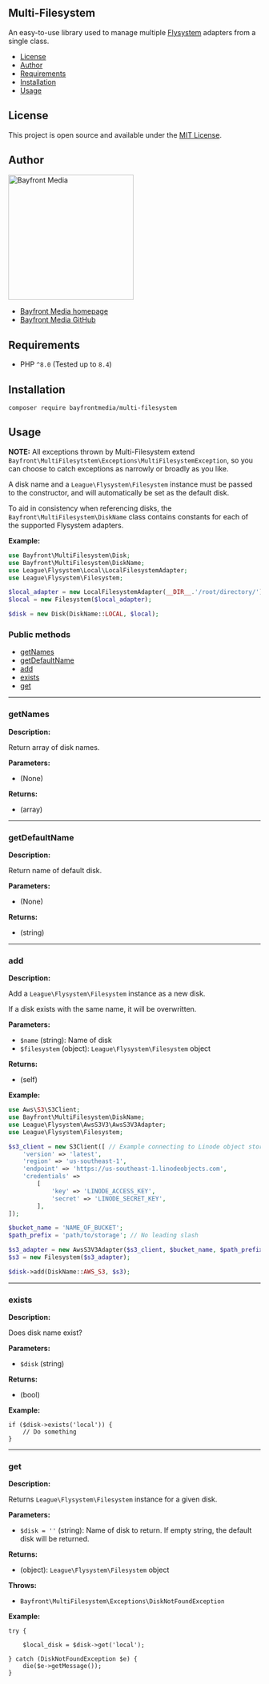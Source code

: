 ## Multi-Filesystem

An easy-to-use library used to manage multiple [Flysystem](https://flysystem.thephpleague.com/) adapters from a single class.

- [License](#license)
- [Author](#author)
- [Requirements](#requirements)
- [Installation](#installation)
- [Usage](#usage)

## License

This project is open source and available under the [MIT License](LICENSE).

## Author

<img src="https://cdn1.onbayfront.com/bfm/brand/bfm-logo.svg" alt="Bayfront Media" width="250" />

- [Bayfront Media homepage](https://www.bayfrontmedia.com?utm_source=github&amp;utm_medium=direct)
- [Bayfront Media GitHub](https://github.com/bayfrontmedia)

## Requirements

* PHP `^8.0` (Tested up to `8.4`)

## Installation

```
composer require bayfrontmedia/multi-filesystem
```

## Usage

**NOTE:** All exceptions thrown by Multi-Filesystem extend `Bayfront\MultiFilesytstem\Exceptions\MultiFilesystemException`, so you can choose to catch exceptions as narrowly or broadly as you like.

A disk name and a `League\Flysystem\Filesystem` instance must be passed to the constructor, and will automatically be set as the default disk.

To aid in consistency when referencing disks, the `Bayfront\MultiFilesystem\DiskName` class contains constants for each of the supported Flysystem adapters.

**Example:**

```php
use Bayfront\MultiFilesystem\Disk;
use Bayfront\MultiFilesystem\DiskName;
use League\Flysystem\Local\LocalFilesystemAdapter;
use League\Flysystem\Filesystem;

$local_adapter = new LocalFilesystemAdapter(__DIR__.'/root/directory/');
$local = new Filesystem($local_adapter);

$disk = new Disk(DiskName::LOCAL, $local);
```

### Public methods

- [getNames](#getnames)
- [getDefaultName](#getdefaultname)
- [add](#add)
- [exists](#exists)
- [get](#get)

<hr />

### getNames

**Description:**

Return array of disk names.

**Parameters:**

- (None)

**Returns:**

- (array)

<hr />

### getDefaultName

**Description:**

Return name of default disk.

**Parameters:**

- (None)

**Returns:**

- (string)

<hr />

### add

**Description:**

Add a `League\Flysystem\Filesystem` instance as a new disk.

If a disk exists with the same name, it will be overwritten.

**Parameters:**

- `$name` (string): Name of disk
- `$filesystem` (object): `League\Flysystem\Filesystem` object

**Returns:**

- (self)

**Example:**

```php
use Aws\S3\S3Client;
use Bayfront\MultiFilesystem\DiskName;
use League\Flysystem\AwsS3V3\AwsS3V3Adapter;
use League\Flysystem\Filesystem;

$s3_client = new S3Client([ // Example connecting to Linode object storage
    'version' => 'latest',
    'region' => 'us-southeast-1',
    'endpoint' => 'https://us-southeast-1.linodeobjects.com',
    'credentials' =>
        [
            'key' => 'LINODE_ACCESS_KEY',
            'secret' => 'LINODE_SECRET_KEY',
        ],
]);

$bucket_name = 'NAME_OF_BUCKET';
$path_prefix = 'path/to/storage'; // No leading slash

$s3_adapter = new AwsS3V3Adapter($s3_client, $bucket_name, $path_prefix);
$s3 = new Filesystem($s3_adapter);

$disk->add(DiskName::AWS_S3, $s3);
```

<hr />

### exists

**Description:**

Does disk name exist?

**Parameters:**

- `$disk` (string)

**Returns:**

- (bool)

**Example:**

```
if ($disk->exists('local')) {
    // Do something
}
```

<hr />

### get

**Description:**

Returns `League\Flysystem\Filesystem` instance for a given disk.

**Parameters:**

- `$disk = ''` (string): Name of disk to return. If empty string, the default disk will be returned.

**Returns:**

- (object): `League\Flysystem\Filesystem` object

**Throws:**

- `Bayfront\MultiFilesystem\Exceptions\DiskNotFoundException`

**Example:**

```
try {

    $local_disk = $disk->get('local');

} catch (DiskNotFoundException $e) {
    die($e->getMessage());
}
```